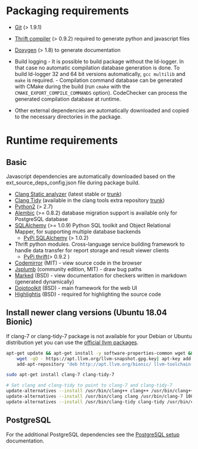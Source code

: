 
# Packaging requirements
  *  [Git](https://git-scm.com/) (> 1.9.1)
  *  [Thrift compiler](https://thrift.apache.org/) (> 0.9.2) required to generate python and javascript files
  *  [Doxygen](http://www.stack.nl/~dimitri/doxygen/) (> 1.8) to generate documentation
  *  Build logging
    - It is possible to build package without the ld-logger. In that case no automatic compilation database generation is done. To build ld-logger 32 and 64 bit versions automatically, `gcc multilib` and `make` is required.
    - Compilation command database can be generated with CMake during the build (run `cmake` with the `CMAKE_EXPORT_COMPILE_COMMANDS` option). CodeChecker can process the generated compilation database at runtime.

  * Other external dependencies are automatically downloaded and
    copied to the necessary directories in the package.

# Runtime requirements
## Basic
Javascript dependencies are automatically downloaded based on the ext_source_deps_config.json file during package build.

  * [Clang Static analyzer](http://clang-analyzer.llvm.org/) (latest stable or [trunk](http://clang.llvm.org/get_started.html))
  * [Clang Tidy](http://clang.llvm.org/extra/clang-tidy/) (available in the clang tools extra repository [trunk](http://clang.llvm.org/get_started.html))
  * [Python2](https://www.python.org/) (> 2.7)
  * [Alembic](https://pypi.python.org/pypi/alembic) (>= 0.8.2) database migration support is available only for PostgreSQL database
  * [SQLAlchemy](http://www.sqlalchemy.org/) (>= 1.0.9) Python SQL toolkit and Object Relational Mapper, for supporting multiple database backends
      * [PyPi SQLAlchemy](https://pypi.python.org/pypi/SQLAlchemy) (> 1.0.2)
  * Thrift python modules. Cross-language service building framework to handle data transfer for report storage and result viewer clients
      * [PyPi thrift](https://pypi.python.org/pypi/thrift/0.9.2)(> 0.9.2 )
  * [Codemirror](https://codemirror.net/) (MIT) - view source code in the browser
  * [Jsplumb](https://jsplumbtoolkit.com/) (community edition, MIT) - draw bug paths
  * [Marked](https://github.com/chjj/marked) (BSD) - view documentation for checkers written in markdown (generated dynamically)
  * [Dojotoolkit](https://dojotoolkit.org/) (BSD) - main framework for the web UI
  * [Highlightjs](https://highlightjs.org/) (BSD) - required for highlighting the source code

## Install newer clang versions (Ubuntu 18.04 Bionic)

If clang-7 or clang-tidy-7 package is not available for your Debian or Ubuntu
distribution yet you can use the [official llvm packages](https://apt.llvm.org/).

```sh
apt-get update && apt-get install -y software-properties-common wget && \
    wget -qO - https://apt.llvm.org/llvm-snapshot.gpg.key| apt-key add - && \
    add-apt-repository "deb http://apt.llvm.org/bionic/ llvm-toolchain-bionic-7 main"

sudo apt-get install clang-7 clang-tidy-7

# Set clang and clang-tidy to point to clang-7 and clang-tidy-7
update-alternatives --install /usr/bin/clang++ clang++ /usr/bin/clang++-7 100 && \
update-alternatives --install /usr/bin/clang clang /usr/bin/clang-7 100 && \
update-alternatives --install /usr/bin/clang-tidy clang-tidy /usr/bin/clang-tidy-7 100
```

## PostgreSQL

For the additional PostgreSQL dependencies see the [PostgreSQL setup](postgresql_setup.md) documentation.
